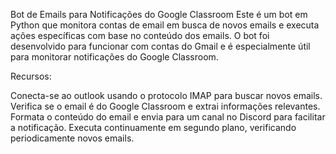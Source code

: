 Bot de Emails para Notificações do Google Classroom
Este é um bot em Python que monitora contas de email em busca de novos emails e executa ações específicas com base no conteúdo dos emails. O bot foi desenvolvido para funcionar com contas do Gmail e é especialmente útil para monitorar notificações do Google Classroom.

Recursos:

Conecta-se ao outlook usando o protocolo IMAP para buscar novos emails.
Verifica se o email é do Google Classroom e extrai informações relevantes.
Formata o conteúdo do email e envia para um canal no Discord para facilitar a notificação.
Executa continuamente em segundo plano, verificando periodicamente novos emails.
